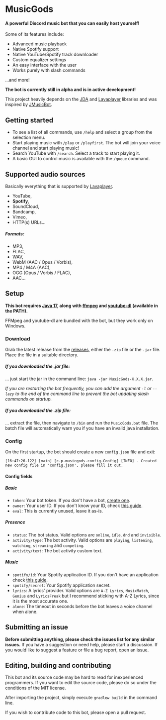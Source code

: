 # MusicGods

#### A powerful Discord music bot that you can easily host yourself!

Some of its features include:
- Advanced music playback
- Native Spotify support
- Native YouTube/Spotify track downloader
- Custom equalizer settings 
- An easy interface with the user
- Works purely with slash commands

...and more!

**The bot is currently still in alpha and is in active development!**
 
This project heavily depends on the [JDA](https://github.com/DV8FromTheWorld/JDA) and [Lavaplayer]([https://github.com/sedmelluq/lavaplayer](https://github.com/Walkyst/lavaplayer-fork)) libraries and was inspired by [JMusicBot](https://github.com/jagrosh/MusicBot).

## Getting started

- To see a list of all commands, use `/help` and select a group from the selection menu.
- Start playing music with `/play` or `/playfirst`. The bot will join your voice channel and start playing music!
- Search YouTube with `/search`. Select a track to start playing it.
- A basic GUI to control music is available with the `/queue` command.

## Supported audio sources

Basically everything that is supported by [Lavaplayer](https://github.com/sedmelluq/lavaplayer).

- YouTube,
- **Spotify**,
- SoundCloud,
- Bandcamp,
- Vimeo,
- HTTP(s) URLs...

##### Formats:

- MP3,
- FLAC,
- WAV,
- WebM (AAC / Opus / Vorbis),
- MP4 / M4A (AAC),
- OGG (Opus / Vorbis / FLAC),
- AAC...

## Setup

**This bot requires [Java 17](https://adoptium.net/temurin/releases/), along with [ffmpeg](https://ffmpeg.org) and [youtube-dl](https://github.com/ytdl-org/youtube-dl) (available in the PATH).**

FFMpeg and youtube-dl are bundled with the bot, but they work only on Windows.

### Download

Grab the latest release from the [releases](https://github.com/PattexPattex/MusicGods/releases), either the `.zip` file or the `.jar` file.
Place the file in a suitable directory.

##### If you downloaded the .jar file:

... just start the jar in the command line: `java -jar MusicGods-X.X.X.jar`.

_If you are restarting the bot frequently, you can add the argument `-l` or `--lazy` to the end of the command line to 
prevent the bot updating slash commands on startup._

##### If you downloaded the .zip file:

... extract the file, then navigate to `/bin` and run the `MusicGods.bat` file. 
The batch file will automatically warn you if you have an invalid java installation.

### Config

On the first startup, the bot should create a new `config.json` file and exit:

``
[16:47:26.122] [main] [c.p.musicgods.config.Config] [INFO] - Created new config file in 'config.json', please fill it out.
``

#### Config fields

##### Basic
- `token`: Your bot token. If you don't have a bot, [create one](https://github.com/DV8FromTheWorld/JDA/wiki/3%29-Getting-Started#creating-a-discord-bot).
- `owner`: Your user ID. If you don't know your ID, check [this guide](https://jmusicbot.com/finding-your-user-id/).
- `eval`: This is currently unused, leave it as-is.

##### Presence
- `status`: The bot status. Valid options are `online`, `idle`, `dnd` and `invisible`.
- `activity/type`: The bot activity. Valid options are `playing`, `listening`, `watching`, `streaming` and `competing`.
- `activity/text`: The bot activity custom text.

##### Music
- `spotify/id`: Your Spotify application ID. If you don't have an application check [this guide](https://developer.spotify.com/documentation/general/guides/authorization/app-settings/).
- `spotify/secret`: Your Spotify application secret.
- `lyrics`: A lyrics' provider. Valid options are `A-Z Lyrics`, `MusixMatch`, `Genius` and `LyricsFreak` 
but I recommend sticking with A-Z Lyrics, since it is the most accurate one.
- `alone`: The timeout in seconds before the bot leaves a voice channel when alone.

## Submitting an issue

**Before submitting anything, please check the issues list for any similar issues.** 
If you have a suggestion or need help, please start a discussion. 
If you would like to suggest a feature or file a bug report, open an issue.

## Editing, building and contributing

This bot and its source code may be hard to read for inexperienced programmers. 
If you want to edit the source code, please do so under the conditions of the MIT license.

After importing the project, simply execute `gradlew build` in the command line.

If you wish to contribute code to this bot, please open a pull request.
